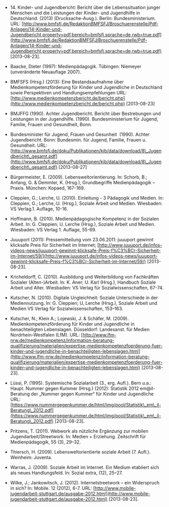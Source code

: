 <!-- filename: 99_Literatur.md -->
<!-- title: Literatur -->

- 14\. Kinder- und Jugendbericht: Bericht über die Lebenssituation junger Menschen und die Leistungen der Kinder- und Jugendhilfe in Deutschland. (2013) (Drucksache-Ausg.). Berlin: Bundesministerium. URL: [http://www.bmfsfj.de/RedaktionBMFSFJ/Broschuerenstelle/Pdf-Anlagen/14-Kinder-und-Jugendbericht,property=pdf,bereich=bmfsfj,sprache=de,rwb=true.pdf](http://www.bmfsfj.de/RedaktionBMFSFJ/Broschuerenstelle/Pdf-Anlagen/14-Kinder-und-Jugendbericht,property=pdf,bereich=bmfsfj,sprache=de,rwb=true.pdf) \[2013-08-23].

- Baacke, Dieter (1997): Medienpädagogik. Tübingen: Niemeyer (unveränderte Neuauflage 2007).

- BMFSFS (Hrsg.) (2013): Eine Bestandsaufnahme über Medienkompetenzförderung für Kinder und Jugendliche in Deutschland sowie Perspektiven und Handlungsempfehlungen URL: [http://www.medienkompetenzbericht.de/bericht.php](http://www.medienkompetenzbericht.de/bericht.php) \[2013-08-23]

- BMJFFG (1990). Achter Jugendbericht. Bericht über Bestrebungen und Leistungen in der Jugendhilfe. (1990). Bundesministerium für Jugend, Familie, Frauen und Gesundheit, Bonn.

- Bundesminister für Jugend, Frauen und Gesunheit  (1990). Achter Jugendbericht. Bonn: Bundesmin. für Jugend, Familie, Frauen u. Gesundheit. URL: [http://www.bmfsfj.de/doku/Publikationen/kjb/data/download/8\_Jugendbericht\_gesamt.pdf](http://www.bmfsfj.de/doku/Publikationen/kjb/data/download/8\_Jugendbericht\_gesamt.pdf) \[2013-08-27]

- Bürgermeister, E. (2009). Lebensweltorientierung. In: Schorb, B.; Anfang, G. & Demmler, K. (Hrsg.), Grundbegriffe Medienpädagogik – Praxis. München: Kopaed, 167-169.

- Cleppien, G.; Lerche, U. (2010). Einleitung - 3 Pädagogik und Medien. In: Cleppien, G.; Lerche,·U. (Hrsg.), Soziale Arbeit und Medien. Wiesbaden: VS Verlag.1. Auflage, 10-16.

- Hoffmann, B. (2010). Medienpädagogische Kompetenz in der Sozialen Arbeit. In: G. Cleppien; U. Lerche (Hrsg.), Soziale Arbeit und Medien. Wiesbaden: VS Verlag 1. Auflage, 55-69.

- Juuuport (2011): Pressemitteilung vom 23.06.2011: juuuport gewinnt klicksafe Preis für Sicherheit im Internet; [http://www.juuuport.de/infos-videos-news/juuuport-gewinnt-klicksafe-Preis-f%C3%BCr-Sicherheit-im-Internet/59/](http://www.juuuport.de/infos-videos-news/juuuport-gewinnt-klicksafe-Preis-f%C3%BCr-Sicherheit-im-Internet/59/) \[2013-08-23].

- Kricheldorff, C. (2010). Ausbildung und Weiterbildung von Fachkräften Sozialer (Alten-)Arbeit. In: K. Aner; U. Karl (Hrsg.), Handbuch Soziale Arbeit und Alter. Wiesbaden: VS Verlag für Sozialwissenschaften, 67-74.

- Kutscher, N. (2010). Digitale Ungleichheit: Soziale Unterschiede in der Mediennutzung. In: G. Cleppien; U, Lerche (Hrsg.), Soziale Arbeit und Medien VS Verlag für Sozialwissenschaften, 153–163.

- Kutscher, N.; Klein A.; Lojewski, J. & Schäfer, M. (2009). Medienkompetenzförderung für Kinder und Jugendliche in benachteiligten Lebenslagen. Düsseldorf: Landesanst. für Medien Nordrhein-Westfalen (LfM). URL: [http://www.lfm-nrw.de/medienkompetenz/information-beratung-qualifizierung/materialien/expertise-medienkompetenzfoerderung-fuer-kinder-und-jugendliche-in-benachteiligten-lebenslagen.html](http://www.lfm-nrw.de/medienkompetenz/information-beratung-qualifizierung/materialien/expertise-medienkompetenzfoerderung-fuer-kinder-und-jugendliche-in-benachteiligten-lebenslagen.html) \[2013-08-23].

- Lüssi, P. (1995). Systemische Sozialarbeit (3., erg. Aufl.). Bern u.a.: Haupt. Nummer gegen Kummer (Hrsg.) (2012): Statistik 2012 em@il-Beratung der „Nummer gegen Kummer“ für Kinder und Jugendliche URL: [https://www.nummergegenkummer.de/html/img/pool/Statistik\_em\_il-Beratung\_2012.pdf](https://www.nummergegenkummer.de/html/img/pool/Statistik\_em\_il-Beratung\_2012.pdf) \[2013-08-23].

- Pritzens, T. (2011). Webwork als nützliche Ergänzung zur mobilen Jugendarbeit/Streetwork. In: Medien + Erziehung. Zeitschrift für Medienpädagogik, 55 (3), 29–32.

- Thiersch, H. (2009). Lebensweltorientierte soziale Arbeit (7. Aufl.). Weinheim: Juventa.

- Warras, J. (2009). Soziale Arbeit im Internet. Ein Medium etabliert sich als neues Handlungsfeld. In: Sozial extra, (12), 25–27.

- Wilke, J.; Jankowitsch, J. (2012). Internetstreetwork – ein Widerspruch in sich? In: Mobile. 12 (2012), 6-7. URL: [http://www.mobile-jugendarbeit-stuttgart.de/ausgabe-2012.html](http://www.mobile-jugendarbeit-stuttgart.de/ausgabe-2012.html) \[2013-08-23].
